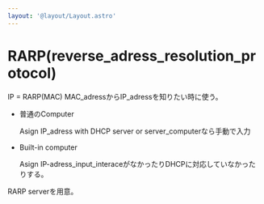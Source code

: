```yaml
---
layout: '@layout/Layout.astro'
---
```

# RARP(reverse_adress_resolution_protocol)
IP = RARP(MAC)
MAC_adressからIP_adressを知りたい時に使う。

- 普通のComputer
    
    Asign IP_adress with DHCP server or server_computerなら手動で入力
    
- Built-in computer
    
    Asign IP-adress_input_interaceがなかったりDHCPに対応していなかったりする。
    

RARP serverを用意。